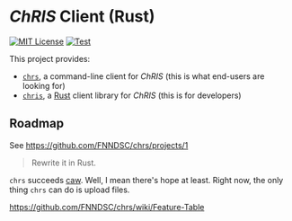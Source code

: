 # _ChRIS_ Client (Rust)

[![MIT License](https://img.shields.io/github/license/FNNDSC/chrs)](https://github.com/FNNDSC/chrs/blob/master/LICENSE)
[![Test](https://github.com/FNNDSC/chrs/actions/workflows/test.yml/badge.svg)](https://github.com/FNNDSC/chrs/actions/workflows/test.yml)

This project provides:

- [`chrs`](https://crates.io/crates/chrs), a command-line client for _ChRIS_
  (this is what end-users are looking for)
- [`chris`](https://crates.io/crates/chris), a [Rust](https://www.rust-lang.org/) client library for _ChRIS_
  (this is for developers)

## Roadmap

See https://github.com/FNNDSC/chrs/projects/1

> Rewrite it in Rust.

`chrs` succeeds [caw](https://github.com/FNNDSC/caw).
Well, I mean there's hope at least.
Right now, the only thing `chrs` can do is upload files.

https://github.com/FNNDSC/chrs/wiki/Feature-Table
